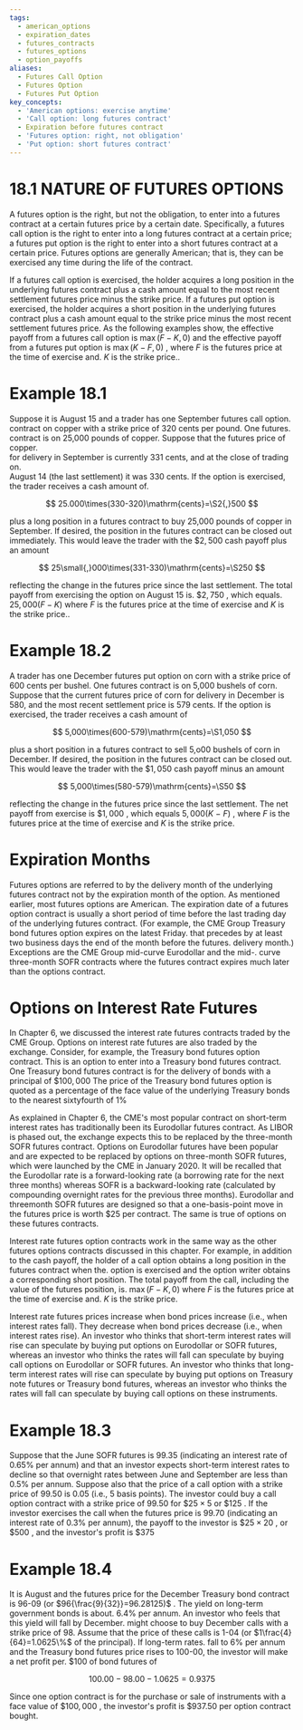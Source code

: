 ```yaml
---
tags:
  - american_options
  - expiration_dates
  - futures_contracts
  - futures_options
  - option_payoffs
aliases:
  - Futures Call Option
  - Futures Option
  - Futures Put Option
key_concepts:
  - 'American options: exercise anytime'
  - 'Call option: long futures contract'
  - Expiration before futures contract
  - 'Futures option: right, not obligation'
  - 'Put option: short futures contract'
---
```


# 18.1 NATURE OF FUTURES OPTIONS  

A futures option is the right, but not the obligation, to enter into a futures contract at a certain futures price by a certain date. Specifically, a futures call option is the right to enter into a long futures contract at a certain price; a futures put option is the right to enter into a short futures contract at a certain price. Futures options are generally American; that is, they can be exercised any time during the life of the contract.  

If a futures call option is exercised, the holder acquires a long position in the underlying futures contract plus a cash amount equal to the most recent settlement futures price minus the strike price. If a futures put option is exercised, the holder acquires a short position in the underlying futures contract plus a cash amount equal to the strike price minus the most recent settlement futures price. As the following examples show, the effective payoff from a futures call option is $\operatorname*{max}(F-K,0)$ and the effective payoff from a futures put option is $\operatorname*{max}(K-F,0)$ , where $F$ is the futures price at the time of exercise and. $K$ is the strike price..  

# Example 18.1  

Suppose it is August 15 and a trader has one September futures call option.   
contract on copper with a strike price of 320 cents per pound. One futures.   
contract is on 25,000 pounds of copper. Suppose that the futures price of copper.   
for delivery in September is currently 331 cents, and at the close of trading on.   
August 14 (the last settlement) it was 330 cents. If the option is exercised, the trader receives a cash amount of.  

$$
25.000\times(330-320)\mathrm{cents}=\S2{,}500
$$  

plus a long position in a futures contract to buy 25,000 pounds of copper in September. If desired, the position in the futures contract can be closed out immediately. This would leave the trader with the $\$2,500$ cash payoff plus an amount  

$$
25\small{,}000\times(331-330)\mathrm{cents}=\S250
$$  

reflecting the change in the futures price since the last settlement. The total payoff from exercising the option on August 15 is. $\$2,750$ , which equals. $25{,}000(F-K)$ where $F$ is the futures price at the time of exercise and $K$ is the strike price..  

# Example 18.2  

A trader has one December futures put option on corn with a strike price of 600 cents per bushel. One futures contract is on 5,000 bushels of corn. Suppose that the current futures price of corn for delivery in December is 580, and the most recent settlement price is 579 cents. If the option is exercised, the trader receives a cash amount of  

$$
5,000\times(600-579)\mathrm{cents}=\S1,050
$$  

plus a short position in a futures contract to sell 5,o00 bushels of corn in December. If desired, the position in the futures contract can be closed out. This would leave the trader with the $\$1,050$ cash payoff minus an amount  

$$
5,000\times(580-579)\mathrm{cents}=\S50
$$  

reflecting the change in the futures price since the last settlement. The net payoff from exercise is $\$1,000$ , which equals $5,000(K\mathrm{~-~}F)$ , where $F$ is the futures price at the time of exercise and $K$ is the strike price.  

# Expiration Months  

Futures options are referred to by the delivery month of the underlying futures contract not by the expiration month of the option. As mentioned earlier, most futures options are American. The expiration date of a futures option contract is usually a short period of time before the last trading day of the underlying futures contract. (For example, the CME Group Treasury bond futures option expires on the latest Friday. that precedes by at least two business days the end of the month before the futures. delivery month.) Exceptions are the CME Group mid-curve Eurodollar and the mid-. curve three-month SOFR contracts where the futures contract expires much later than the options contract.  

# Options on Interest Rate Futures  

In Chapter 6, we discussed the interest rate futures contracts traded by the CME Group. Options on interest rate futures are also traded by the exchange. Consider, for example, the Treasury bond futures option contract. This is an option to enter into a Treasury bond futures contract. One Treasury bond futures contract is for the delivery of bonds with a principal of $\$100,000$ The price of the Treasury bond futures option is quoted as a percentage of the face value of the underlying Treasury bonds to the nearest sixtyfourth of $1\%$  

As explained in Chapter 6, the CME's most popular contract on short-term interest rates has traditionally been its Eurodollar futures contract. As LIBOR is phased out, the exchange expects this to be replaced by the three-month SOFR futures contract. Options on Eurodollar futures have been popular and are expected to be replaced by options on three-month SOFR futures, which were launched by the CME in January 2020. It will be recalled that the Eurodollar rate is a forward-looking rate (a borrowing rate for the next three months) whereas SOFR is a backward-looking rate (calculated by compounding overnight rates for the previous three months). Eurodollar and threemonth SOFR futures are designed so that a one-basis-point move in the futures price is worth $\$25$ per contract. The same is true of options on these futures contracts.  

Interest rate futures option contracts work in the same way as the other futures options contracts discussed in this chapter. For example, in addition to the cash payoff, the holder of a call option obtains a long position in the futures contract when the. option is exercised and the option writer obtains a corresponding short position. The total payoff from the call, including the value of the futures position, is. $\operatorname*{max}(F-K,0)$ where $F$ is the futures price at the time of exercise and. $K$ is the strike price.  

Interest rate futures prices increase when bond prices increase (i.e., when interest rates fall). They decrease when bond prices decrease (i.e., when interest rates rise). An investor who thinks that short-term interest rates will rise can speculate by buying put options on Eurodollar or SOFR futures, whereas an investor who thinks the rates will fall can speculate by buying call options on Eurodollar or SOFR futures. An investor who thinks that long-term interest rates will rise can speculate by buying put options on Treasury note futures or Treasury bond futures, whereas an investor who thinks the rates will fall can speculate by buying call options on these instruments.  

# Example 18.3  

Suppose that the June SOFR futures is 99.35 (indicating an interest rate of $0.65\%$ per annum) and that an investor expects short-term interest rates to decline so that overnight rates between June and September are less than $0.5\%$ per annum. Suppose also that the price of a call option with a strike price of 99.50 is 0.05 (i.e., 5 basis points). The investor could buy a call option contract with a strike price of 99.50 for $\$25\times5$ or $\$125$ . If the investor exercises the call when the futures price is 99.70 (indicating an interest rate of $0.3\%$ per annum), the payoff to the investor is $\$25\times20$ , or $\$500$ , and the investor's profit is $\$375$  

# Example 18.4  

It is August and the futures price for the December Treasury bond contract is 96-09 (or $96{\frac{9}{32}}=96.28125)$ . The yield on long-term government bonds is about. $6.4\%$ per annum. An investor who feels that this yield will fall by December. might choose to buy December calls with a strike price of 98. Assume that the price of these calls is 1-04 (or $1\frac{4}{64}=1.0625\%$ of the principal). If long-term rates. fall to $6\%$ per annum and the Treasury bond futures price rises to 100-00, the investor will make a net profit per. $\$100$ of bond futures of  

$$
100.00-98.00-1.0625=0.9375
$$  

Since one option contract is for the purchase or sale of instruments with a face value of $\$100,000$ , the investor's profit is $\$937.50$ per option contract bought.  
